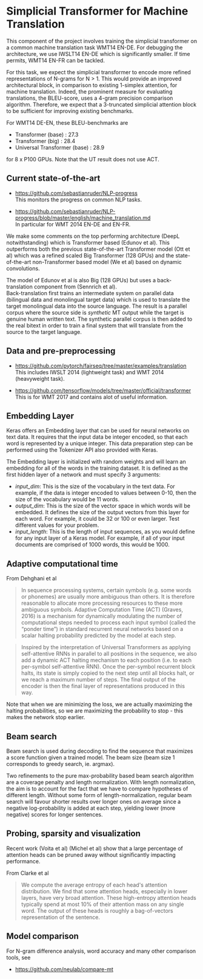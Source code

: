 # Simplicial Transformer for Machine Translation

This component of the project involves training the simplicial transformer on a common machine translation task WMT14 EN-DE.  For debugging the architecture, we use IWSLT14 EN-DE which is significantly smaller.  If time permits, WMT14 EN-FR can be tackled.

For this task, we expect the simplicial transformer to encode more refined representations of N-grams for N > 1. This would provide an improved architectural block, in comparison to existing 1-simplex attention, for machine translation.  Indeed, the prominent measure for evaluating translations, the BLEU-score, uses a 4-gram precision comparison algorithm.  Therefore, we expect that a 3-truncated simplicial attention block to be sufficient for improving existing benchmarks.

For WMT14 DE-EN, these BLEU-benchmarks are  
* Transformer (base) : 27.3
* Transformer (big) : 28.4
* Universal Transformer (base) : 28.9  

for 8 x P100 GPUs.  Note that the UT result does not use ACT.

## Current state-of-the-art

* https://github.com/sebastianruder/NLP-progress  
This monitors the progress on common NLP tasks.

* https://github.com/sebastianruder/NLP-progress/blob/master/english/machine_translation.md  
In particular for WMT 2014 EN-DE and EN-FR.

We make some comments on the top performing architecture (DeepL notwithstanding) which is Transformer based (Edunov et al). This outperforms both the previous state-of-the-art Transformer model (Ott et al) which was a refined scaled Big Transformer 
(128 GPUs) and the state-of-the-art non-Transformer based model (We et al) based on dynamic convolutions.

The model of Edunov et al is also Big (128 GPUs) but uses a back-translation component from (Sennrich et al).  
Back-translation first trains an intermediate system on parallel data (bilingual data and monolingual target data) 
which is used to translate the target monolingual data into the source language.  The result is a parallel corpus where 
the source side is *synthetic* MT output while the target is genuine human written text.  The synthetic parallel 
corpus is then added to the real bitext in order to train a final system that will translate from the source to the 
target language.  

## Data and pre-preprocessing

* https://github.com/pytorch/fairseq/tree/master/examples/translation  
This includes IWSLT 2014 (lightweight task) and WMT 2014 (heavyweight task).

* https://github.com/tensorflow/models/tree/master/official/transformer  
This is for WMT 2017 and contains alot of useful information.


## Embedding Layer

Keras offers an Embedding layer that can be used for neural networks on text data.  It requires that the input data be integer encoded, so that each word is represented by a unique integer. This data preparation step can be performed using the Tokenizer API also provided with Keras.

The Embedding layer is initialized with random weights and will learn an embedding for all of the words in the training dataset.  It is defined as the first hidden layer of a network and must specify 3 arguments:
* *input\_dim*: This is the size of the vocabulary in the text data. For example, if the data is integer encoded to values between 0-10, then the size of the vocabulary would be 11 words.
* *output\_dim*: This is the size of the vector space in which words will be embedded. It defines the size of the output vectors from this layer for each word. For example, it could be 32 or 100 or even larger. Test different values for your problem.
* *input\_length*: This is the length of input sequences, as you would define for any input layer of a Keras model. For example, if all of your input documents are comprised of 1000 words, this would be 1000.


## Adaptive computational time

From Dehghani et al 
>In sequence processing systems, certain symbols (e.g. some words or phonemes) are usually more ambiguous than others. It is therefore reasonable to allocate more processing resources to these more ambiguous symbols. Adaptive Computation Time (ACT) (Graves, 2016) is a mechanism for dynamically modulating the number of computational steps needed to process each input symbol (called the “ponder time”) in standard recurrent neural networks based on a scalar halting probability predicted by the model at each step.  

>Inspired by the interpretation of Universal Transformers as applying self-attentive RNNs in parallel to all positions in the sequence, we also add a dynamic ACT halting mechanism to each position (i.e. to each per-symbol self-attentive RNN). Once the per-symbol recurrent block halts, its state is simply copied to the next step until all blocks halt, or we reach a maximum number of steps. The final output of the encoder is then the final layer of representations produced in this way.

Note that when we are minimizing the loss, we are actually maximizing the halting probabilities, so we are maximizing the probability to stop - this makes the network stop earlier.


## Beam search

Beam search is used during decoding to find the sequence that maximizes a score function given a trained model.  The beam size (beam size 1 corresponds to greedy search, ie. argmax).  

Two refinements to the pure max-probability based beam search algorithm are a coverage penalty and length normalization. With length normalization, the aim is to account for the fact that we have to compare hypotheses of different length. Without some form of length-normalization, regular beam search will favour shorter results over longer ones on average since a negative log-probability is added at each step, yielding lower (more negative) scores for longer sentences. 


## Probing, sparsity and visualization

Recent work (Voita et al) (Michel et al) show that a large percentage of attention heads can be pruned away without significantly impacting performance.

From Clarke et al
>We compute the average entropy of each head's attention distribution. We find that some attention heads, especially in lower layers, have very broad attention. These high-entropy attention heads typically spend at most 10% of their attention mass on any single word. The output of these heads is roughly a bag-of-vectors representation of the sentence.

## Model comparison

For N-gram difference analysis, word accuracy and many other comparison tools, see
* https://github.com/neulab/compare-mt



